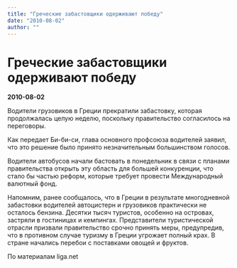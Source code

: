 ```yaml
---
title: "Греческие забастовщики одерживают победу"
date: "2010-08-02"
author: ""
---
```


# Греческие забастовщики одерживают победу

**2010-08-02** 

Водители грузовиков в Греции прекратили забастовку, которая продолжалась целую неделю, поскольку правительство согласилось на переговоры.

Как передает Би-би-си, глава основного профсоюза водителей заявил, что это решение было принято незначительным большинством голосов.

Водители автобусов начали бастовать в понедельник в связи с планами правительства открыть эту область для большей конкуренции, что стало бы частью реформ, которые требует провести Международный валютный фонд.

Напомним, ранее сообщалось, что в Греции в результате многодневной забастовки водителей автоцистерн и грузовиков практически не осталось бензина. Десятки тысяч туристов, особенно на островах, застряли в гостиницах и кемпингах. Представители туристической отрасли призвали правительство срочно принять меры, предупредив, что в противном случае туризму в Греции угрожает полный крах. В стране начались перебои с поставками овощей и фруктов.

По материалам liga.net